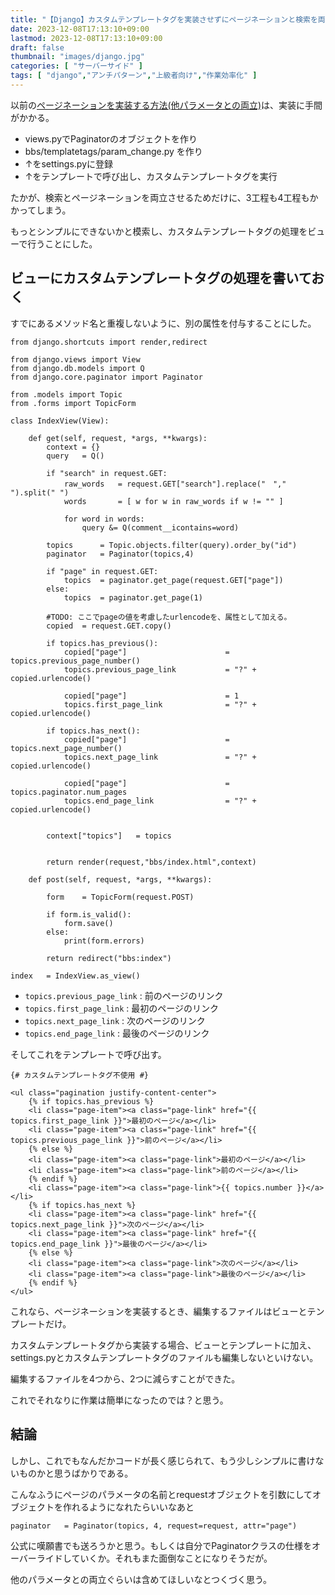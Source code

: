 ```yaml
---
title: "【Django】カスタムテンプレートタグを実装させずにページネーションと検索を両立させる【Paginator】"
date: 2023-12-08T17:13:10+09:00
lastmod: 2023-12-08T17:13:10+09:00
draft: false
thumbnail: "images/django.jpg"
categories: [ "サーバーサイド" ]
tags: [ "django","アンチパターン","上級者向け","作業効率化" ]
---
```


以前の[ページネーションを実装する方法(他パラメータとの両立)](/post/django-paginator/)は、実装に手間がかかる。

- views.pyでPaginatorのオブジェクトを作り
- bbs/templatetags/param_change.py を作り
- ↑をsettings.pyに登録
- ↑をテンプレートで呼び出し、カスタムテンプレートタグを実行

たかが、検索とページネーションを両立させるためだけに、3工程も4工程もかかってしまう。

もっとシンプルにできないかと模索し、カスタムテンプレートタグの処理をビューで行うことにした。


## ビューにカスタムテンプレートタグの処理を書いておく

すでにあるメソッド名と重複しないように、別の属性を付与することにした。


```
from django.shortcuts import render,redirect

from django.views import View
from django.db.models import Q
from django.core.paginator import Paginator 

from .models import Topic
from .forms import TopicForm

class IndexView(View):

    def get(self, request, *args, **kwargs):
        context = {}
        query   = Q()

        if "search" in request.GET:
            raw_words   = request.GET["search"].replace("　"," ").split(" ")
            words       = [ w for w in raw_words if w != "" ]

            for word in words:
                query &= Q(comment__icontains=word)

        topics      = Topic.objects.filter(query).order_by("id")
        paginator   = Paginator(topics,4)

        if "page" in request.GET:
            topics  = paginator.get_page(request.GET["page"])
        else:
            topics  = paginator.get_page(1)

        #TODO: ここでpageの値を考慮したurlencodeを、属性として加える。
        copied  = request.GET.copy()

        if topics.has_previous():
            copied["page"]                      = topics.previous_page_number()
            topics.previous_page_link           = "?" + copied.urlencode()

            copied["page"]                      = 1
            topics.first_page_link              = "?" + copied.urlencode()

        if topics.has_next():
            copied["page"]                      = topics.next_page_number()
            topics.next_page_link               = "?" + copied.urlencode()

            copied["page"]                      = topics.paginator.num_pages
            topics.end_page_link                = "?" + copied.urlencode()


        context["topics"]   = topics


        return render(request,"bbs/index.html",context)

    def post(self, request, *args, **kwargs):

        form    = TopicForm(request.POST)

        if form.is_valid():
            form.save()
        else:
            print(form.errors)

        return redirect("bbs:index")

index   = IndexView.as_view()
```

- `topics.previous_page_link` : 前のページのリンク
- `topics.first_page_link` : 最初のページのリンク
- `topics.next_page_link` : 次のページのリンク
- `topics.end_page_link` : 最後のページのリンク

そしてこれをテンプレートで呼び出す。

```
{# カスタムテンプレートタグ不使用 #}

<ul class="pagination justify-content-center">
    {% if topics.has_previous %}
    <li class="page-item"><a class="page-link" href="{{ topics.first_page_link }}">最初のページ</a></li>
    <li class="page-item"><a class="page-link" href="{{ topics.previous_page_link }}">前のページ</a></li>
    {% else %}
    <li class="page-item"><a class="page-link">最初のページ</a></li>
    <li class="page-item"><a class="page-link">前のページ</a></li>
    {% endif %}
    <li class="page-item"><a class="page-link">{{ topics.number }}</a></li>
    {% if topics.has_next %}
    <li class="page-item"><a class="page-link" href="{{ topics.next_page_link }}">次のページ</a></li>
    <li class="page-item"><a class="page-link" href="{{ topics.end_page_link }}">最後のページ</a></li>
    {% else %}
    <li class="page-item"><a class="page-link">次のページ</a></li>
    <li class="page-item"><a class="page-link">最後のページ</a></li>
    {% endif %}
</ul>
```

これなら、ページネーションを実装するとき、編集するファイルはビューとテンプレートだけ。

カスタムテンプレートタグから実装する場合、ビューとテンプレートに加え、settings.pyとカスタムテンプレートタグのファイルも編集しないといけない。

編集するファイルを4つから、2つに減らすことができた。

これでそれなりに作業は簡単になったのでは？と思う。

## 結論

しかし、これでもなんだかコードが長く感じられて、もう少しシンプルに書けないものかと思うばかりである。

こんなふうにページのパラメータの名前とrequestオブジェクトを引数にしてオブジェクトを作れるようになれたらいいなあと

```
paginator   = Paginator(topics, 4, request=request, attr="page")
```

公式に嘆願書でも送ろうかと思う。もしくは自分でPaginatorクラスの仕様をオーバーライドしていくか。それもまた面倒なことになりそうだが。

他のパラメータとの両立ぐらいは含めてほしいなとつくづく思う。


